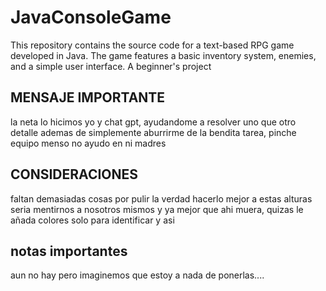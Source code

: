 # JavaConsoleGame
This repository contains the source code for a text-based RPG game developed in Java. The game features a basic inventory system, enemies, and a simple user interface. A beginner's project

## MENSAJE IMPORTANTE

la neta lo hicimos yo y chat gpt, ayudandome a resolver uno que otro detalle ademas de simplemente aburrirme de la bendita tarea, pinche equipo menso no ayudo en ni madres

## CONSIDERACIONES

faltan demasiadas cosas por pulir la verdad hacerlo mejor a estas alturas seria mentirnos a nosotros mismos y ya mejor que ahi muera, quizas le añada colores solo para identificar y asi 

## notas importantes

aun no hay pero imaginemos que estoy a nada de ponerlas....
